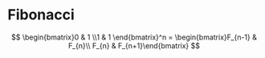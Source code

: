 # Fibonacci
$$
\begin{bmatrix}0 & 1 \\1 & 1 \end{bmatrix}^n = \begin{bmatrix}F_{n-1} & F_{n}\\ F_{n} & F_{n+1}\end{bmatrix}
$$
